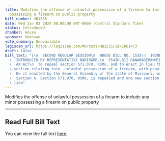 ```yaml
---
title: Modifies the offense of unlawful possession of a firearm to include any minor
  possessing a firearm on public property
bill_number: HB1535
date: Wed Jan 03 2024 00:00:00 GMT-0600 (Central Standard Time)
status: Introduced
chamber: House
sponsor: Unknown
vote_summary: Unavailable
legiscan_url: https://legiscan.com/MO/text/HB1535/id/2861473
draft: false
bill_text: "|\n  SECOND REGULAR SESSION\n  HOUSE BILL NO. 1535\n  102ND GENERAL ASSEMBLY\n\
  \  INTRODUCED BY REPRESENTATIVE BARINGER.\n  3542H.01I DANARADEMANMILLER,ChiefClerk\n\
  \  AN ACT\n  To repeal section 571.070, RSMo, and to enact in lieu thereof one new\
  \ section relating to\n  unlawful possession of a firearm, with penalty provisions.\n\
  \  Be it enacted by the General Assembly of the state of Missouri, as follows:\n\
  \  Section A. Section 571.070, RSMo, is repealed and one new section enacted in\
  \ lieu"
---
```

Modifies the offense of unlawful possession of a firearm to include any minor possessing a firearm on public property

---

## Read Full Bill Text

You can view the full text [here](https://legiscan.com/MO/text/HB1535/id/2861473).
